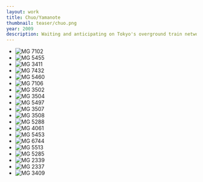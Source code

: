 ```yaml
---
layout: work
title: Chuo/Yamanote
thumbnail: teaser/chuo.png
year: 2009
description: Waiting and anticipating on Tokyo's overground train network
---
```


<ul id="imagelist">
   
   <li class="nav1506"><img src="{{ site.imageurl }}/chuo/1506.jpg" alt=" MG 7102" title="" /><span class="title"></span></li>
   
   <li class="nav1520"><img src="{{ site.imageurl }}/chuo/1520.jpg" alt=" MG 5455" title="" /><span class="title"></span></li>
   
   <li class="nav1508"><img src="{{ site.imageurl }}/chuo/1508.jpg" alt=" MG 3411" title="" /><span class="title"></span></li>
   
   <li class="nav1505"><img src="{{ site.imageurl }}/chuo/1505.jpg" alt=" MG 7432" title="" /><span class="title"></span></li>
   
   <li class="nav1519"><img src="{{ site.imageurl }}/chuo/1519.jpg" alt=" MG 5460" title="" /><span class="title"></span></li>
   
   <li class="nav1518"><img src="{{ site.imageurl }}/chuo/1518.jpg" alt=" MG 7106" title="" /><span class="title"></span></li>
   
   <li class="nav1522"><img src="{{ site.imageurl }}/chuo/1522.jpg" alt=" MG 3502" title="" /><span class="title"></span></li>
   
   <li class="nav1515"><img src="{{ site.imageurl }}/chuo/1515.jpg" alt=" MG 3504" title="" /><span class="title"></span></li>
   
   <li class="nav1510"><img src="{{ site.imageurl }}/chuo/1510.jpg" alt=" MG 5497" title="" /><span class="title"></span></li>
   
   <li class="nav1509"><img src="{{ site.imageurl }}/chuo/1509.jpg" alt=" MG 3507" title="" /><span class="title"></span></li>
   
   <li class="nav1504"><img src="{{ site.imageurl }}/chuo/1504.jpg" alt=" MG 3508" title="" /><span class="title"></span></li>
   
   <li class="nav1514"><img src="{{ site.imageurl }}/chuo/1514.jpg" alt=" MG 5288" title="" /><span class="title"></span></li>
   
   <li class="nav1517"><img src="{{ site.imageurl }}/chuo/1517.jpg" alt=" MG 4061" title="" /><span class="title"></span></li>
   
   <li class="nav1513"><img src="{{ site.imageurl }}/chuo/1513.jpg" alt=" MG 5453" title="" /><span class="title"></span></li>
   
   <li class="nav1511"><img src="{{ site.imageurl }}/chuo/1511.jpg" alt=" MG 6744" title="" /><span class="title"></span></li>
   
   <li class="nav1516"><img src="{{ site.imageurl }}/chuo/1516.jpg" alt=" MG 5513" title="" /><span class="title"></span></li>
   
   <li class="nav1507"><img src="{{ site.imageurl }}/chuo/1507.jpg" alt=" MG 5285" title="" /><span class="title"></span></li>
   
   <li class="nav1523"><img src="{{ site.imageurl }}/chuo/1523.jpg" alt=" MG 2339" title="" /><span class="title"></span></li>
   
   <li class="nav1521"><img src="{{ site.imageurl }}/chuo/1521.jpg" alt=" MG 2337" title="" /><span class="title"></span></li>
   
   <li class="nav1512"><img src="{{ site.imageurl }}/chuo/1512.jpg" alt=" MG 3409" title="" /><span class="title"></span></li>
   
</ul>

